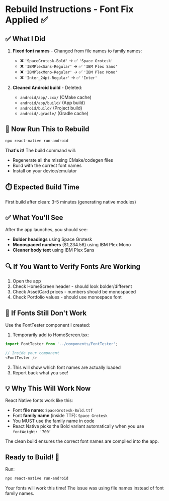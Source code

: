 # Rebuild Instructions - Font Fix Applied ✅

## ✅ What I Did

1. **Fixed font names** - Changed from file names to family names:
   - ❌ `'SpaceGrotesk-Bold'` → ✅ `'Space Grotesk'`
   - ❌ `'IBMPlexSans-Regular'` → ✅ `'IBM Plex Sans'`
   - ❌ `'IBMPlexMono-Regular'` → ✅ `'IBM Plex Mono'`
   - ❌ `'Inter_24pt-Regular'` → ✅ `'Inter'`

2. **Cleaned Android build** - Deleted:
   - `android/app/.cxx/` (CMake cache)
   - `android/app/build/` (App build)
   - `android/build/` (Project build)
   - `android/.gradle/` (Gradle cache)

## 🚀 Now Run This to Rebuild

```bash
npx react-native run-android
```

**That's it!** The build command will:
- Regenerate all the missing CMake/codegen files
- Build with the correct font names
- Install on your device/emulator

## ⏱️ Expected Build Time
First build after clean: 3-5 minutes (generating native modules)

## ✅ What You'll See

After the app launches, you should see:
- **Bolder headings** using Space Grotesk
- **Monospaced numbers** ($1,234.56) using IBM Plex Mono
- **Cleaner body text** using IBM Plex Sans

## 🔍 If You Want to Verify Fonts Are Working

1. Open the app
2. Check HomeScreen header - should look bolder/different
3. Check AssetCard prices - numbers should be monospaced
4. Check Portfolio values - should use monospace font

## 🐛 If Fonts Still Don't Work

Use the FontTester component I created:

1. Temporarily add to HomeScreen.tsx:
```typescript
import FontTester from '../components/FontTester';

// Inside your component
<FontTester />
```

2. This will show which font names are actually loaded
3. Report back what you see!

## 💡 Why This Will Work Now

React Native fonts work like this:
- Font **file name**: `SpaceGrotesk-Bold.ttf`
- Font **family name** (inside TTF): `Space Grotesk`
- You MUST use the family name in code
- React Native picks the Bold variant automatically when you use `fontWeight: '700'`

The clean build ensures the correct font names are compiled into the app.

## Ready to Build! 🎨

Run:
```bash
npx react-native run-android
```

Your fonts will work this time! The issue was using file names instead of font family names.

